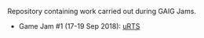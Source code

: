Repository containing work carried out during GAIG Jams.

- Game Jam #1 (17-19 Sep 2018): [uRTS](https://github.com/GAIGResearch/GAIG-Jam/tree/uRTS)
